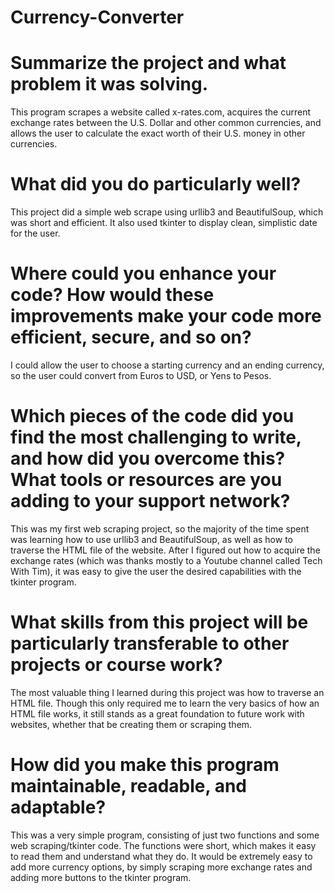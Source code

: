 # Currency-Converter

# Summarize the project and what problem it was solving.
This program scrapes a website called x-rates.com, acquires the current exchange rates between the U.S. Dollar and other common currencies, and allows the user to calculate the exact worth of their U.S. money in other currencies.  

# What did you do particularly well?
This project did a simple web scrape using urllib3 and BeautifulSoup, which was short and efficient.  It also used tkinter to display clean, simplistic date for the user.  

# Where could you enhance your code?  How would these improvements make your code more efficient, secure, and so on?
I could allow the user to choose a starting currency and an ending currency, so the user could convert from Euros to USD, or Yens to Pesos.  

# Which pieces of the code did you find the most challenging to write, and how did you overcome this?  What tools or resources are you adding to your support network?
This was my first web scraping project, so the majority of the time spent was learning how to use urllib3 and BeautifulSoup, as well as how to traverse the HTML file of the website.  After I figured out how to acquire the exchange rates (which was thanks mostly to a Youtube channel called Tech With Tim), it was easy to give the user the desired capabilities with the tkinter program.  

# What skills from this project will be particularly transferable to other projects or course work?
The most valuable thing I learned during this project was how to traverse an HTML file.  Though this only required me to learn the very basics of how an HTML file works, it still stands as a great foundation to future work with websites, whether that be creating them or scraping them.  

# How did you make this program maintainable, readable, and adaptable?
This was a very simple program, consisting of just two functions and some web scraping/tkinter code.  The functions were short, which makes it easy to read them and understand what they do.  It would be extremely easy to add more currency options, by simply scraping more exchange rates and adding more buttons to the tkinter program.  
